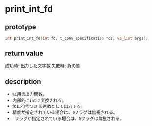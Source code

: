 
# print_int_fd

## prototype

```c
int	print_int_fd(int fd, t_conv_specification *cs, va_list args);
```

## return value

成功時: 出力した文字数
失敗時: 負の値

## description

* `%i`用の出力関数。
* 内部的に`int`に変換される。
* fdに符号つき10進数として出力する。
* 精度が指定されている場合は、`0`フラグは無視される。
* `-`フラグが指定されている場合は、`0`フラグは無視される。
